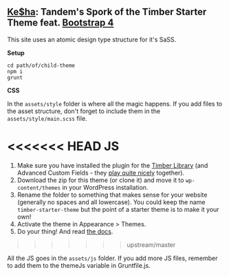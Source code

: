 ## [Ke$ha](https://www.youtube.com/watch?v=hHUbLv4ThOo): Tandem's Spork of the Timber Starter Theme feat. [Bootstrap 4](https://getbootstrap.com/)

This site uses an atomic design type structure for it's SaSS.

**Setup**

```
cd path/of/child-theme
npm i
grunt
```

**CSS**

In the ```assets/style``` folder is where all the magic happens.  If you add files to the asset structure, don't forget to include them in the ```assets/style/main.scss``` file.

<<<<<<< HEAD
**JS**
=======
1. Make sure you have installed the plugin for the [Timber Library](https://wordpress.org/plugins/timber-library/) (and Advanced Custom Fields - they [play quite nicely](https://timber.github.io/docs/guides/acf-cookbook/#nav) together). 
2. Download the zip for this theme (or clone it) and move it to `wp-content/themes` in your WordPress installation. 
3. Rename the folder to something that makes sense for your website (generally no spaces and all lowercase). You could keep the name `timber-starter-theme` but the point of a starter theme is to make it your own!
4. Activate the theme in Appearance >  Themes.
5. Do your thing! And read [the docs](https://github.com/jarednova/timber/wiki).
>>>>>>> upstream/master

All the JS goes in the ```assets/js``` folder. If you add more JS files, remember to add them to the themeJs variable in Gruntfile.js.

